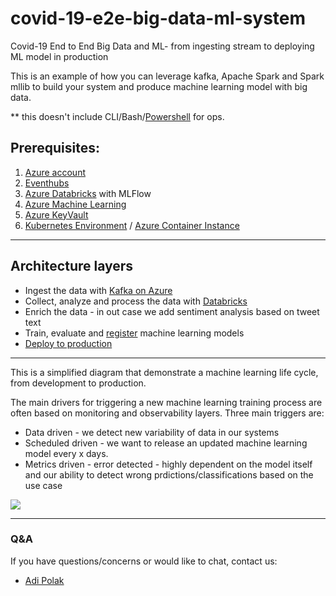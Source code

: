 # covid-19-e2e-big-data-ml-system
Covid-19 End to End Big Data and ML- from ingesting stream to deploying ML model in production 

This is an example of how you can leverage kafka, Apache Spark and Spark mllib to build your system and produce machine learning model with big data.

** this doesn't include CLI/Bash/[Powershell](https://docs.microsoft.com/en-us/powershell/scripting/overview?view=powershell-7?WT.mc_id=article-infoq-adpolak)
for ops.

## Prerequisites:
1. [Azure account](https://azure.microsoft.com/en-us/free?WT.mc_id=article-infoq-adpolak)
2. [Eventhubs](https://docs.microsoft.com/en-us/azure/event-hubs/event-hubs-create?WT.mc_id=article-infoq-adpolak)
3. [Azure Databricks](https://docs.microsoft.com/en-us/azure/azure-databricks/quickstart-create-databricks-workspace-portal?WT.mc_id=article-infoq-adpolak) with MLFlow
4. [Azure Machine Learning](https://docs.microsoft.com/en-us/azure/machine-learning/tutorial-1st-experiment-sdk-setup?WT.mc_id=article-infoq-adpolak)
5. [Azure KeyVault](https://docs.microsoft.com/en-us/azure/key-vault/secrets/quick-create-portal?WT.mc_id=article-infoq-adpolak)
6. [Kubernetes Environment](https://docs.microsoft.com/en-us/azure/aks/kubernetes-walkthrough?WT.mc_id=article-infoq-adpolak) / [Azure Container Instance](https://docs.microsoft.com/en-us/azure/container-instances/container-instances-quickstart-portal?WT.mc_id=article-infoq-adpolak)

--------

## Architecture layers
* Ingest the data with [Kafka on Azure](https://azure.microsoft.com/en-us/blog/processing-trillions-of-events-per-day-with-apache-kafka-on-azure?WT.mc_id=article-infoq-adpolak)
* Collect, analyze and process the data with [Databricks](https://docs.microsoft.com/en-us/azure/databricks/scenarios/quickstart-create-databricks-workspace-portal?WT.mc_id=article-geektime-adpolak&tabs=azure-portal)
* Enrich the data - in out case we add sentiment analysis based on tweet text
* Train, evaluate and [register](https://docs.microsoft.com/en-us/azure/databricks/applications/mlflow/?WT.mc_id=e2eml-infoQ-adpolak) machine learning models
* [Deploy to production](https://docs.microsoft.com/en-us/azure/machine-learning/how-to-deploy-and-where?WT.mc_id=e2eml-infoQ-adpolak&tabs=azcli)

----------

This is a simplified diagram that demonstrate a machine learning life cycle, from development to production.

The main drivers for triggering a new machine learning training process are often based on monitoring and observability layers. 
Three main triggers are:

* Data driven - we detect new variability of data in our systems
* Scheduled driven - we want to release an updated machine learning model every x days.
* Metrics driven - error detected - highly dependent on the model itself and our ability to detect wrong prdictions/classifications based on the use case

![](https://raw.githubusercontent.com/adipola/covid-19-e2e-big-data-ml-system/master/diagrams/ml-cycle.png)

---------
### Q&A
If you have questions/concerns or would like to chat, contact us:

* [Adi Polak](https://twitter.com/AdiPolak)


